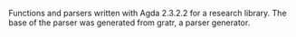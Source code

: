 Functions and parsers written with Agda 2.3.2.2 for a research library. The base of the parser was generated from gratr, a parser generator. 
